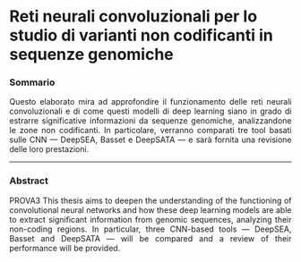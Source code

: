 # Reti neurali convoluzionali per lo studio di varianti non codificanti in sequenze genomiche

### Sommario

<div style="text-align: justify; text-justify: inter-word;">
<!-- BEGIN SOMMARIO -->
    Questo elaborato mira ad approfondire il funzionamento delle reti neurali convoluzionali e di come questi modelli di deep learning siano in grado di estrarre significative informazioni da sequenze genomiche, analizzandone le zone non codificanti. In particolare, verranno comparati tre tool basati sulle CNN — DeepSEA, Basset e DeepSATA — e sarà fornita una revisione delle loro prestazioni. 
<!-- END SOMMARIO -->
</div>

___

### Abstract

<div style="text-align: justify; text-justify: inter-word;">
<!-- BEGIN ABSTRACT -->
    PROVA3 This thesis aims to deepen the understanding of the functioning of convolutional neural networks and how these deep learning models are able to extract significant information from genomic sequences, analyzing their non-coding regions. In particular, three CNN-based tools — DeepSEA, Basset and DeepSATA — will be compared and a review of their performance will be provided.
<!-- END ABSTRACT -->
</div>
